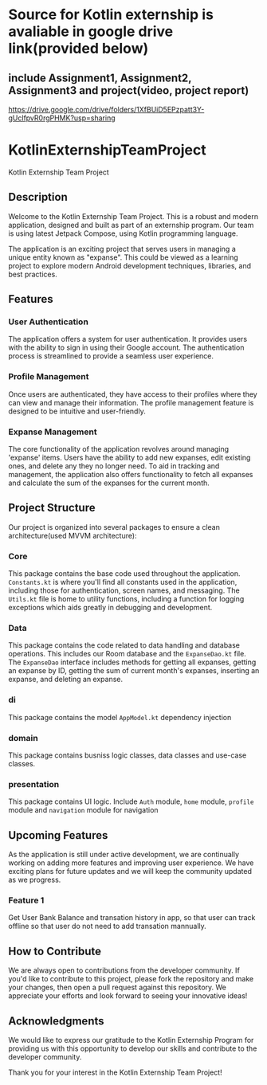 # Source for Kotlin externship is avaliable in google drive link(provided below)
## include Assignment1, Assignment2, Assignment3 and project(video, project report)
https://drive.google.com/drive/folders/1XfBUiD5EPzpatt3Y-gUclfpvR0rgPHMK?usp=sharing

# KotlinExternshipTeamProject
Kotlin Externship Team Project

## Description

Welcome to the Kotlin Externship Team Project. This is a robust and modern application, designed and built as part of an externship program. Our team is using latest Jetpack Compose, using Kotlin programming language.

The application is an exciting project that serves users in managing a unique entity known as "expanse". This could be viewed as a learning project to explore modern Android development techniques, libraries, and best practices.


## Features

### User Authentication

The application offers a system for user authentication. It provides users with the ability to sign in using their Google account. The authentication process is streamlined to provide a seamless user experience.

### Profile Management

Once users are authenticated, they have access to their profiles where they can view and manage their information. The profile management feature is designed to be intuitive and user-friendly.

### Expanse Management

The core functionality of the application revolves around managing 'expanse' items. Users have the ability to add new expanses, edit existing ones, and delete any they no longer need. To aid in tracking and management, the application also offers functionality to fetch all expanses and calculate the sum of the expanses for the current month.


## Project Structure

Our project is organized into several packages to ensure a clean architecture(used MVVM architecture):

### Core

This package contains the base code used throughout the application. `Constants.kt` is where you'll find all constants used in the application, including those for authentication, screen names, and messaging. The `Utils.kt` file is home to utility functions, including a function for logging exceptions which aids greatly in debugging and development.

### Data

This package contains the code related to data handling and database operations. This includes our Room database and the `ExpanseDao.kt` file. The `ExpanseDao` interface includes methods for getting all expanses, getting an expanse by ID, getting the sum of current month's expanses, inserting an expanse, and deleting an expanse.

### di

This package contains the model `AppModel.kt` dependency injection

### domain

This package contains busniss logic classes, data classes and use-case classes.

### presentation

This package contains UI logic. Include `Auth` module, `home` module, `profile` module and `navigation` module for navigation


## Upcoming Features

As the application is still under active development, we are continually working on adding more features and improving user experience. We have exciting plans for future updates and we will keep the community updated as we progress.

### Feature 1

Get User Bank Balance and transation history in app, so that user can track offline so that user do not need to add transation mannually. 


## How to Contribute

We are always open to contributions from the developer community. If you'd like to contribute to this project, please fork the repository and make your changes, then open a pull request against this repository. We appreciate your efforts and look forward to seeing your innovative ideas!


## Acknowledgments

We would like to express our gratitude to the Kotlin Externship Program for providing us with this opportunity to develop our skills and contribute to the developer community. 

Thank you for your interest in the Kotlin Externship Team Project!
